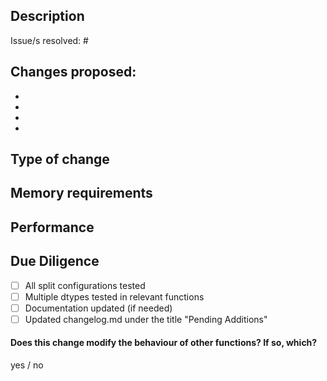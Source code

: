 ## Description

<!--- Include a summary of the change/s.
Please also include relevant motivation and context. List any dependencies that are required for this change.
--->

Issue/s resolved: #

## Changes proposed:
-
-
-
-

## Type of change
<!--
i.e.
- Bug fix (non-breaking change which fixes an issue)
- New feature (non-breaking change which adds functionality)
- Breaking change (fix or feature that would cause existing functionality to not work as expected)
- Documentation update
--->

## Memory requirements
<!--- Compare memory requirements to previous implementation / relevant torch operations if applicable:
- in distributed and non-distributed mode
- with `split=None` and `split not None`

This can be done using https://github.com/pythonprofilers/memory_profiler for CPU memory measurements,
GPU measuremens can be done with https://pytorch.org/docs/master/generated/torch.cuda.max_memory_allocated.html.
These tools only profile the memory used by each process, not the entire function.
--->

## Performance
<!--- Compare performance to previous implementation / relevant torch operations if applicable:
- in distributed and non-distributed mode
- with `split=None` and `split not None`

Python has an embedded profiler: https://docs.python.org/3.9/library/profile.html
Again, this will only profile the performance on each process. Printing the results with many processes
my be illegible. It may be easiest to save the output of each to a file.
--->


## Due Diligence
- [ ] All split configurations tested
- [ ] Multiple dtypes tested in relevant functions
- [ ] Documentation updated (if needed)
- [ ] Updated changelog.md under the title "Pending Additions"

#### Does this change modify the behaviour of other functions? If so, which?
yes / no
